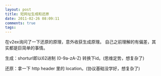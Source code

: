 ```yaml
---
layout: post
title: 短网址生成和还原
date: 2011-02-26 08:09:11
comments: true
tags: 
---
```


在v2ex询问了一下还原的原理，意外收获生成原理。
自己之前理解的有偏差，其实都是巨简单的事情。

生成：shorturl即以62进制 (0-9a-zA-Z) 转换下id。(思维定势，想复杂了)

还原：拿一下 http header 里的 location。(协议基础没学好，想复杂了)